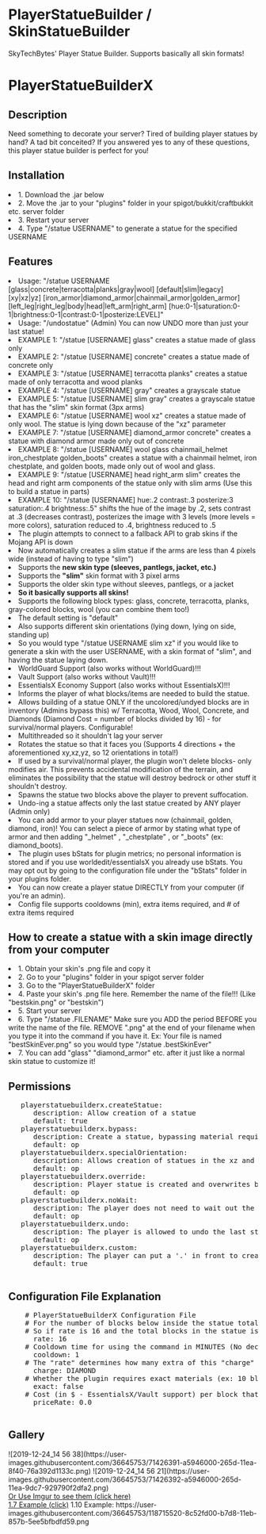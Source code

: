 # PlayerStatueBuilder / SkinStatueBuilder
SkyTechBytes' Player Statue Builder. Supports basically all skin formats!
<h1>PlayerStatueBuilderX</h1>
<h2>Description</h2>
Need something to decorate your server? Tired of building player statues by hand? A tad bit conceited? If you answered yes to any of these questions, this player statue builder is perfect for you!
<h2>Installation</h2>
<li>1. Download the .jar below
<li>2. Move the .jar to your "plugins" folder in your spigot/bukkit/craftbukkit etc. server folder
<li>3. Restart your server
<li>4. Type "/statue USERNAME" to generate a statue for the specified USERNAME
<h2>Features</h2>
<li>Usage: "/statue USERNAME [glass|concrete|terracotta|planks|gray|wool] [default|slim|legacy] [xy|xz|yz] [iron_armor|diamond_armor|chainmail_armor|golden_armor] [left_leg|right_leg|body|head|left_arm|right_arm] [hue:0-1|saturation:0-1|brightness:0-1|contrast:0-1|posterize:LEVEL]"
<li>Usage: "/undostatue" (Admin) You can now UNDO more than just your last statue!
<li>EXAMPLE 1: "/statue [USERNAME] glass" creates a statue made of glass only
<li>EXAMPLE 2: "/statue [USERNAME] concrete" creates a statue made of concrete only
<li>EXAMPLE 3: "/statue [USERNAME] terracotta planks" creates a statue made of only terracotta and wood planks
<li>EXAMPLE 4: "/statue [USERNAME] gray" creates a grayscale statue
<li>EXAMPLE 5: "/statue [USERNAME] slim gray" creates a grayscale statue that has the "slim" skin format (3px arms)
<li>EXAMPLE 6: "/statue [USERNAME] wool xz" creates a statue made of only wool. The statue is lying down because of the "xz" parameter
<li>EXAMPLE 7: "/statue [USERNAME] diamond_armor concrete" creates a statue with diamond armor made only out of concrete
<li>EXAMPLE 8: "/statue [USERNAME] wool glass chainmail_helmet iron_chestplate golden_boots" creates a statue with a chainmail helmet, iron chestplate, and golden boots, made only out of wool and glass.
<li>EXAMPLE 9: "/statue [USERNAME] head right_arm slim" creates the head and right arm components of the statue only with slim arms (Use this to build a statue in parts)
<li>EXAMPLE 10: "/statue [USERNAME] hue:.2 contrast:.3 posterize:3 saturation:.4 brightness:.5" shifts the hue of the image by .2, sets contrast at .3 (decreases contrast), posterizes the image with 3 levels (more levels = more colors), saturation reduced to .4, brightness reduced to .5
<li>The plugin attempts to connect to a fallback API to grab skins if the Mojang API is down
<li>Now automatically creates a slim statue if the arms are less than 4 pixels wide (instead of having to type "slim")
<li>Supports the <strong>new skin type (sleeves, pantlegs, jacket, etc.)</strong>
<li>Supports the <strong>"slim"</strong> skin format with 3 pixel arms
<li>Supports the older skin type without sleeves, pantlegs, or a jacket
<li><strong>So it basically supports all skins!</strong>
<li>Supports the following block types: glass, concrete, terracotta, planks, gray-colored blocks, wool (you can combine them too!)
<li>The default setting is "default"
<li>Also supports different skin orientations (lying down, lying on side, standing up)
<li> So you would type "/statue USERNAME slim xz" if you would like to generate a skin with the user USERNAME, with a skin format of "slim", and having the statue laying down.
<li>WorldGuard Support (also works without WorldGuard)!!!
<li>Vault Support (also works without Vault)!!!
<li>EssentialsX Economy Support (also works without EssentialsX)!!!
<li>Informs the player of what blocks/items are needed to build the statue.
<li>Allows building of a statue ONLY if the uncolored/undyed blocks are in inventory (Admins bypass this) w/ Terracotta, Wood, Wool, Concrete, and Diamonds (Diamond Cost = number of blocks divided by 16) - for survival/normal players. Configurable!
<li>Multithreaded so it shouldn't lag your server
<li>Rotates the statue so that it faces you (Supports 4 directions + the aforementioned xy,xz,yz, so 12 orientations in total!)
<li>If used by a survival/normal player, the plugin won't delete blocks- only modifies air. This prevents accidental modification of the terrain, and eliminates the possibility that the statue will destroy bedrock or other stuff it shouldn't destroy.
<li>Spawns the statue two blocks above the player to prevent suffocation.
<li>Undo-ing a statue affects only the last statue created by ANY player (Admin only)
<li>You can add armor to your player statues now (chainmail, golden, diamond, iron)! You can select a piece of armor by stating what type of armor and then adding "_helmet" , "_chestplate" , or "_boots" (ex: diamond_boots).
<li>The plugin uses bStats for plugin metrics; no personal information is stored and if you use worldedit/essentialsX you already use bStats. You may opt out by going to the configuration file under the "bStats" folder in your plugins folder.
<li>You can now create a player statue DIRECTLY from your computer (if you're an admin).
<li>Config file supports cooldowns (min), extra items required, and # of extra items required
  <h2>How to create a statue with a skin image directly from your computer</h2>
  <li>1. Obtain your skin's .png file and copy it
  <li>2. Go to your "plugins" folder in your spigot server folder
  <li>3. Go to the "PlayerStatueBuilderX" folder
  <li>4. Paste your skin's .png file here. Remember the name of the file!!! (Like "bestskin.png" or "bestskin")
  <li>5. Start your server
  <li>6. Type "/statue .FILENAME" Make sure you ADD the period BEFORE you write the name of the file. REMOVE ".png" at the end of your filename when you type it into the command if you have it. Ex: Your file is named "bestSkinEver.png" so you would type "/statue .bestSkinEver"
  <li>7. You can add "glass" "diamond_armor" etc. after it just like a normal skin statue to customize it!
  <h2>Permissions</h2>
   <pre>
   playerstatuebuilderx.createStatue:
      description: Allow creation of a statue
      default: true
   playerstatuebuilderx.bypass:
      description: Create a statue, bypassing material requirements
      default: op
   playerstatuebuilderx.specialOrientation:
      description: Allows creation of statues in the xz and yz plane. Orientation unpredictable so Admin only!
      default: op
   playerstatuebuilderx.override:
      description: Player statue is created and overwrites blocks (usually just skips if not air)
      default: op
   playerstatuebuilderx.noWait:
      description: The player does not need to wait out the cooldown to make the statue - 5 minutes is default
      default: op
   playerstatuebuilderx.undo:
      description: The player is allowed to undo the last statue created by ANYONE on the server (no material refunds). You must have "override" permissions for this to work
      default: op
   playerstatuebuilderx.custom:
      description: The player can put a '.' in front to create a custom statue from the plugin's data folder
      default: true   
      </pre>
  <h2>Configuration File Explanation</h2>
    <pre>
    # PlayerStatueBuilderX Configuration File
    # For the number of blocks below inside the statue total, add one of the "charge" item to the total
    # So if rate is 16 and the total blocks in the statue is 512, the player would need 512/16 = 32 of the "charge" item (in this case, Diamond)
      rate: 16
    # Cooldown time for using the command in MINUTES (No decimals, set to zero for no cooldown). So 1 means 1 minute between SUCCESSFUL statue CREATIONS (or statue parts).
      cooldown: 1
    # The "rate" determines how many extra of this "charge" item a player will need. Ex: EMERALD, REDSTONE, DIAMOND, etc.
      charge: DIAMOND
    # Whether the plugin requires exact materials (ex: 10 blue_concrete and 7 red_concrete INSTEAD of 17 white_concrete)
      exact: false
    # Cost (in $ - EssentialsX/Vault support) per block that will be placed (ex: 1000 block statue adds $2500 to the cost if priceRate is 2.5)
      priceRate: 0.0
    </pre>
<h2>Gallery</h2>
![2019-12-24_14 56 38](https://user-images.githubusercontent.com/36645753/71426391-a5946000-265d-11ea-8f40-76a392d1133c.png)
![2019-12-24_14 56 21](https://user-images.githubusercontent.com/36645753/71426392-a5946000-265d-11ea-9dc7-929790f2dfa2.png)
<br>
<a href="https://imgur.com/a/m3HXHHj">Or Use Imgur to see them (click here)</a>
    <br>
    <a href="https://imgur.com/a/34qkFPs">1.7 Example (click)</a>
1.10 Example: https://user-images.githubusercontent.com/36645753/118715520-8c52fd00-b7d8-11eb-857b-5ee5bfbdfd59.png
